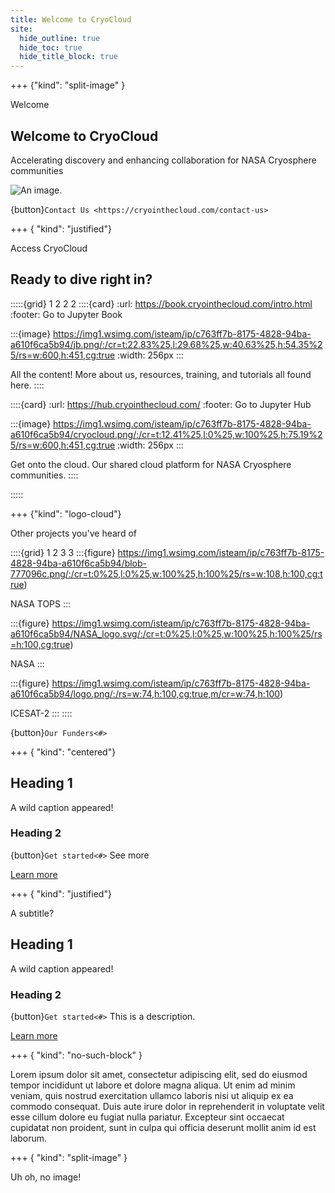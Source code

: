 ```yaml
---
title: Welcome to CryoCloud
site:
  hide_outline: true
  hide_toc: true
  hide_title_block: true
---
```


+++ {"kind": "split-image" }

Welcome

## Welcome to CryoCloud

Accelerating discovery and enhancing collaboration for NASA Cryosphere communities

![An image.](https://img1.wsimg.com/isteam/ip/c763ff7b-8175-4828-94ba-a610f6ca5b94/SealTagTeamVIceberg.png/:/rs=w:1333,h:1000,cg:true,m/cr=w:1333,h:1000)

{button}`Contact Us <https://cryointhecloud.com/contact-us>`

+++ { "kind": "justified"}

Access CryoCloud

## Ready to dive right in?

:::::{grid} 1 2 2 2
::::{card}
:url: https://book.cryointhecloud.com/intro.html
:footer: Go to Jupyter Book

:::{image} https://img1.wsimg.com/isteam/ip/c763ff7b-8175-4828-94ba-a610f6ca5b94/jb.png/:/cr=t:22.83%25,l:29.68%25,w:40.63%25,h:54.35%25/rs=w:600,h:451,cg:true
:width: 256px
:::

All the content! More about us, resources, training, and tutorials all found here.
::::

::::{card}
:url: https://hub.cryointhecloud.com/
:footer: Go to Jupyter Hub

:::{image} https://img1.wsimg.com/isteam/ip/c763ff7b-8175-4828-94ba-a610f6ca5b94/cryocloud.png/:/cr=t:12.41%25,l:0%25,w:100%25,h:75.19%25/rs=w:600,h:451,cg:true
:width: 256px
:::

Get onto the cloud. Our shared cloud platform for NASA Cryosphere communities.
::::

:::::

+++ {"kind": "logo-cloud"}

Other projects you've heard of

::::{grid} 1 2 3 3
:::{figure} https://img1.wsimg.com/isteam/ip/c763ff7b-8175-4828-94ba-a610f6ca5b94/blob-777096c.png/:/cr=t:0%25,l:0%25,w:100%25,h:100%25/rs=w:108,h:100,cg:true)

NASA TOPS
:::

:::{figure} https://img1.wsimg.com/isteam/ip/c763ff7b-8175-4828-94ba-a610f6ca5b94/NASA_logo.svg/:/cr=t:0%25,l:0%25,w:100%25,h:100%25/rs=h:100,cg:true)

NASA
:::

:::{figure} https://img1.wsimg.com/isteam/ip/c763ff7b-8175-4828-94ba-a610f6ca5b94/logo.png/:/rs=w:74,h:100,cg:true,m/cr=w:74,h:100)

ICESAT-2
:::
::::

{button}`Our Funders<#>`

+++ { "kind": "centered"}

## Heading 1

A wild caption appeared!

### Heading 2

{button}`Get started<#>` See more

[Learn more]()

+++ { "kind": "justified"}

A subtitle?

## Heading 1

A wild caption appeared!

### Heading 2

{button}`Get started<#>` This is a description.

[Learn more]()

+++ { "kind": "no-such-block" }

Lorem ipsum dolor sit amet, consectetur adipiscing elit, sed do eiusmod tempor incididunt ut labore et dolore magna aliqua. Ut enim ad minim veniam, quis nostrud exercitation ullamco laboris nisi ut aliquip ex ea commodo consequat. Duis aute irure dolor in reprehenderit in voluptate velit esse cillum dolore eu fugiat nulla pariatur. Excepteur sint occaecat cupidatat non proident, sunt in culpa qui officia deserunt mollit anim id est laborum.

+++ { "kind": "split-image" }

Uh oh, no image!
